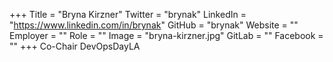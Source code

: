 +++
Title = "Bryna Kirzner"
Twitter = "brynak"
LinkedIn = "https://www.linkedin.com/in/brynak"
GitHub = "brynak"
Website = ""
Employer = ""
Role = ""
Image = "bryna-kirzner.jpg"
GitLab = ""
Facebook = ""
+++
Co-Chair DevOpsDayLA